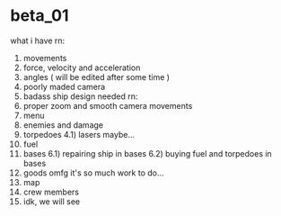 # beta_01
what i have rn:
1) movements
2) force, velocity and acceleration
3) angles ( will be edited after some time )
4) poorly maded camera
5) badass ship design
needed rn:
1) proper zoom and smooth camera movements
2) menu
3) enemies and damage
4) torpedoes
4.1) lasers maybe...
5) fuel
6) bases
6.1) repairing ship in bases
6.2) buying fuel and torpedoes in bases
7) goods
omfg it's so much work to do...
8) map
9) crew members
10) idk, we will see
